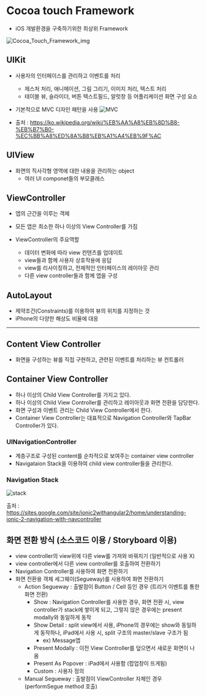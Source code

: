 # Cocoa touch Framework

- iOS 개발환경을 구축하기위한 최상위 Framework

![Cocoa_Touch_Framework_img](https://user-images.githubusercontent.com/46417892/133990874-6b7de611-572c-4bbb-86b4-18f6f636d7a8.png)



## UIKit

- 사용자의 인터페이스를 관리하고 이벤트를 처리
  - 제스처 처리, 애니메이션, 그림 그리기, 이미지 처리, 텍스트 처리
  - 테이블 뷰, 슬라이더, 버튼 텍스트필드, 알럿창 등 어플리케이션 화면 구성 요소 

- 기본적으로 MVC 디자인 패턴을 사용
 ![ MVC](https://user-images.githubusercontent.com/46417892/133991670-5af39a91-1f03-4614-96c0-c266532b8e6a.png)
 - 출처 : https://ko.wikipedia.org/wiki/%EB%AA%A8%EB%8D%B8-%EB%B7%B0-%EC%BB%A8%ED%8A%B8%EB%A1%A4%EB%9F%AC



## UIView

- 화면의 직사각형 영역에 대한 내용을 관리하는 object
  - 여러 UI componet들의 부모클래스

## ViewController

- 앱의 근간을 이루는 객체
- 모든 앱은 최소한 하나 이상의 View Controller를 가짐 

- ViewController의 주요역할
  - 데이터 변화에 따라 view 컨텐츠를 업데이트
  - view들과 함께 사용자 상호작용에 응답
  - view를 리사이징하고, 전체적인 인터페이스의 레이아웃 관리
  - 다른 view controller들과 함께 앱을 구성


## AutoLayout

- 제약조건(Constraints)를 이용하여 뷰의 위치를 지정하는 것
- iPhone의 다양한 해상도 비율에 대응

----
## Content View Controller
- 화면을 구성하는 뷰를 직접 구현하고, 관련된 이벤트를 처리하는 뷰 컨트롤러

## Container View Controller
- 하나 이상의 Child View Controller를 가지고 있다.
- 하나 이상의 Child View Controller를 관리하고 레이아웃과 화면 전환을 담당한다.
- 화면 구성과 이벤트 관리는 Child View Controller에서 한다.
- Container View Controller는 대표적으로 Navigation Controller와 TapBar Controller가 있다.
### UINavigationController
- 계층구조로 구성된 content를 순차적으로 보여주는 container view controller
- Navigataion Stack을 이용하여 child view controller들을 관리한다.

### Navigation Stack
![stack](https://user-images.githubusercontent.com/46417892/134804169-5347ed05-5910-4948-8c4d-fcddc917ce03.png)

출처 : https://sites.google.com/site/ionic2withangular2/home/understanding-ionic-2-navigation-with-navcontroller

## 화면 전환 방식 (소스코드 이용 / Storyboard 이용)
- view controller의 view위에 다른 view를 가져와 바꿔치기 (일반적으로 사용 X)
- view controller에서 다른 view controller를 호출하여 전환하기
- Navigation Controller를 사용하여 화면 전환하기
- 화면 전환용 객체 세그웨이(Segueway)를 사용하여 화면 전환하기
    - Action Segueway : 출발점이 Button / Cell 등인 경우 (트리거 이벤트를 통한 화면 전환)
        - Show : Navigation Controller를 사용한 경우, 화면 전환 시, view controller가 stack에 쌓이게 되고, 그렇지 않은 경우에는 present modally와 동일하게 동작
        - Show Detail : split view에서 사용, iPhone의 경우에는 show와 동일하게 동작하나, iPad에서 사용 시, split 구조의 master/slave 구조가 됨
            - ex) Message앱
        - Present Modally : 이전 View Controller를 덮으면서 새로운 화면이 나옴
        - Present As Popover : iPad에서 사용함 (팝업창이 뜨게됨)
        - Custom : 사용자 정의
    - Manual Segueway : 출발점이 ViewController 자체인 경우 (performSegue method 호출)
